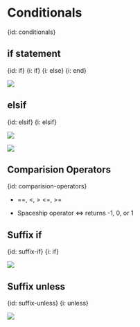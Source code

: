 # Conditionals
{id: conditionals}

## if statement
{id: if}
{i: if}
{i: else}
{i: end}

![](examples/conditionals/if.cr)

## elsif
{id: elsif}
{i: elsif}

![](examples/conditionals/deep_if.cr)

![](examples/conditionals/elsif.cr)


## Comparision Operators
{id: comparision-operators}

* ==, <, > <=, >=

* Spaceship operator <=> returns -1, 0, or 1



## Suffix if
{id: suffix-if}
{i: if}

![](examples/conditionals/suffix_if.cr)

## Suffix unless
{id: suffix-unless}
{i: unless}

![](examples/conditionals/suffix_unless.cr)


